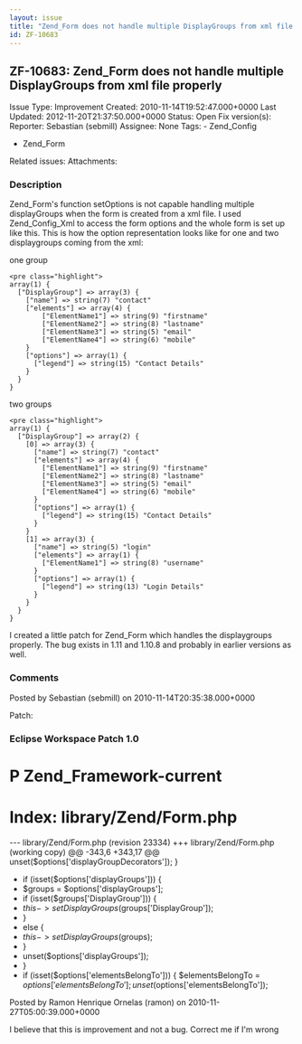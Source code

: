 ```yaml
---
layout: issue
title: "Zend_Form does not handle multiple DisplayGroups from xml file properly"
id: ZF-10683
---
```


ZF-10683: Zend\_Form does not handle multiple DisplayGroups from xml file properly
----------------------------------------------------------------------------------

 Issue Type: Improvement Created: 2010-11-14T19:52:47.000+0000 Last Updated: 2012-11-20T21:37:50.000+0000 Status: Open Fix version(s): 
 Reporter:  Sebastian (sebmill)  Assignee:  None  Tags: - Zend\_Config
- Zend\_Form
 
 Related issues: 
 Attachments: 
### Description

Zend\_Form's function setOptions is not capable handling multiple displayGroups when the form is created from a xml file. I used Zend\_Config\_Xml to access the form options and the whole form is set up like this. This is how the option representation looks like for one and two displaygroups coming from the xml:

one group

 
    <pre class="highlight">
    array(1) {
      ["DisplayGroup"] => array(3) {
        ["name"] => string(7) "contact"
        ["elements"] => array(4) {
            ["ElementName1"] => string(9) "firstname"
            ["ElementName2"] => string(8) "lastname"
            ["ElementName3"] => string(5) "email"
            ["ElementName4"] => string(6) "mobile"
        }
        ["options"] => array(1) {
          ["legend"] => string(15) "Contact Details"
        }
      }
    }


two groups

 
    <pre class="highlight"> 
    array(1) {
      ["DisplayGroup"] => array(2) {
        [0] => array(3) {
          ["name"] => string(7) "contact"
          ["elements"] => array(4) {
            ["ElementName1"] => string(9) "firstname"
            ["ElementName2"] => string(8) "lastname"
            ["ElementName3"] => string(5) "email"
            ["ElementName4"] => string(6) "mobile"
          }
          ["options"] => array(1) {
            ["legend"] => string(15) "Contact Details"
          }
        }
        [1] => array(3) {
          ["name"] => string(5) "login"
          ["elements"] => array(1) {
            ["ElementName1"] => string(8) "username"
          }
          ["options"] => array(1) {
            ["legend"] => string(13) "Login Details"
          }
        }
      }
    }

I created a little patch for Zend\_Form which handles the displaygroups properly. The bug exists in 1.11 and 1.10.8 and probably in earlier versions as well.

 

 

### Comments

Posted by Sebastian (sebmill) on 2010-11-14T20:35:38.000+0000

Patch:

### Eclipse Workspace Patch 1.0

P Zend\_Framework-current
=========================

Index: library/Zend/Form.php
============================

--- library/Zend/Form.php (revision 23334) +++ library/Zend/Form.php (working copy) @@ -343,6 +343,17 @@ unset($options['displayGroupDecorators']); }

- if (isset($options['displayGroups'])) {
- $groups = $options['displayGroups'];
- if (isset($groups['DisplayGroup'])) {
- $this->setDisplayGroups($groups['DisplayGroup']);
- }
- else {
- $this->setDisplayGroups($groups);
- }
- unset($options['displayGroups']);
- }
- if (isset($options['elementsBelongTo'])) { $elementsBelongTo = $options['elementsBelongTo']; unset($options['elementsBelongTo']);
 


 

Posted by Ramon Henrique Ornelas (ramon) on 2010-11-27T05:00:39.000+0000

I believe that this is improvement and not a bug. Correct me if I'm wrong

 

 